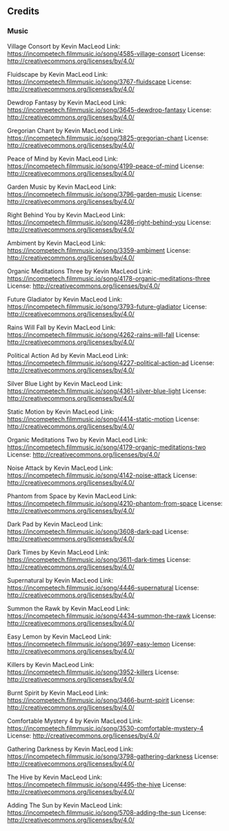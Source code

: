 ## Credits

### Music

Village Consort by Kevin MacLeod
Link: https://incompetech.filmmusic.io/song/4585-village-consort
License: http://creativecommons.org/licenses/by/4.0/

Fluidscape by Kevin MacLeod
Link: https://incompetech.filmmusic.io/song/3767-fluidscape
License: http://creativecommons.org/licenses/by/4.0/

Dewdrop Fantasy by Kevin MacLeod
Link: https://incompetech.filmmusic.io/song/3645-dewdrop-fantasy
License: http://creativecommons.org/licenses/by/4.0/

Gregorian Chant by Kevin MacLeod
Link: https://incompetech.filmmusic.io/song/3825-gregorian-chant
License: http://creativecommons.org/licenses/by/4.0/

Peace of Mind by Kevin MacLeod
Link: https://incompetech.filmmusic.io/song/4199-peace-of-mind
License: http://creativecommons.org/licenses/by/4.0/

Garden Music by Kevin MacLeod
Link: https://incompetech.filmmusic.io/song/3796-garden-music
License: http://creativecommons.org/licenses/by/4.0/

Right Behind You by Kevin MacLeod
Link: https://incompetech.filmmusic.io/song/4286-right-behind-you
License: http://creativecommons.org/licenses/by/4.0/

Ambiment by Kevin MacLeod
Link: https://incompetech.filmmusic.io/song/3359-ambiment
License: http://creativecommons.org/licenses/by/4.0/

Organic Meditations Three by Kevin MacLeod
Link: https://incompetech.filmmusic.io/song/4178-organic-meditations-three
License: http://creativecommons.org/licenses/by/4.0/

Future Gladiator by Kevin MacLeod
Link: https://incompetech.filmmusic.io/song/3793-future-gladiator
License: http://creativecommons.org/licenses/by/4.0/

Rains Will Fall by Kevin MacLeod
Link: https://incompetech.filmmusic.io/song/4262-rains-will-fall
License: http://creativecommons.org/licenses/by/4.0/

Political Action Ad by Kevin MacLeod
Link: https://incompetech.filmmusic.io/song/4227-political-action-ad
License: http://creativecommons.org/licenses/by/4.0/

Silver Blue Light by Kevin MacLeod
Link: https://incompetech.filmmusic.io/song/4361-silver-blue-light
License: http://creativecommons.org/licenses/by/4.0/

Static Motion by Kevin MacLeod
Link: https://incompetech.filmmusic.io/song/4414-static-motion
License: http://creativecommons.org/licenses/by/4.0/

Organic Meditations Two by Kevin MacLeod
Link: https://incompetech.filmmusic.io/song/4179-organic-meditations-two
License: http://creativecommons.org/licenses/by/4.0/

Noise Attack by Kevin MacLeod
Link: https://incompetech.filmmusic.io/song/4142-noise-attack
License: http://creativecommons.org/licenses/by/4.0/

Phantom from Space by Kevin MacLeod
Link: https://incompetech.filmmusic.io/song/4210-phantom-from-space
License: http://creativecommons.org/licenses/by/4.0/

Dark Pad by Kevin MacLeod
Link: https://incompetech.filmmusic.io/song/3608-dark-pad
License: http://creativecommons.org/licenses/by/4.0/

Dark Times by Kevin MacLeod
Link: https://incompetech.filmmusic.io/song/3611-dark-times
License: http://creativecommons.org/licenses/by/4.0/

Supernatural by Kevin MacLeod
Link: https://incompetech.filmmusic.io/song/4446-supernatural
License: http://creativecommons.org/licenses/by/4.0/

Summon the Rawk by Kevin MacLeod
Link: https://incompetech.filmmusic.io/song/4434-summon-the-rawk
License: http://creativecommons.org/licenses/by/4.0/

Easy Lemon by Kevin MacLeod
Link: https://incompetech.filmmusic.io/song/3697-easy-lemon
License: http://creativecommons.org/licenses/by/4.0/

Killers by Kevin MacLeod
Link: https://incompetech.filmmusic.io/song/3952-killers
License: http://creativecommons.org/licenses/by/4.0/

Burnt Spirit by Kevin MacLeod
Link: https://incompetech.filmmusic.io/song/3466-burnt-spirit
License: http://creativecommons.org/licenses/by/4.0/

Comfortable Mystery 4 by Kevin MacLeod
Link: https://incompetech.filmmusic.io/song/3530-comfortable-mystery-4
License: http://creativecommons.org/licenses/by/4.0/

Gathering Darkness by Kevin MacLeod
Link: https://incompetech.filmmusic.io/song/3798-gathering-darkness
License: http://creativecommons.org/licenses/by/4.0/

The Hive by Kevin MacLeod
Link: https://incompetech.filmmusic.io/song/4495-the-hive
License: http://creativecommons.org/licenses/by/4.0/

Adding The Sun by Kevin MacLeod
Link: https://incompetech.filmmusic.io/song/5708-adding-the-sun
License: http://creativecommons.org/licenses/by/4.0/
